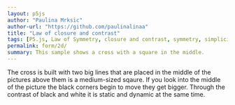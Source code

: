```yaml
---
layout: p5js
author: "Paulina Mrksic"
author-url: "https://github.com/paulinalinaa"
title: "Law of closure and contrast"
tags: [P5.js, Law of Symmetry, closure and contrast, symmetry, simplicity]
permalink: form/2d/
summary: This sample shows a cross with a square in the middle.
---
```

The cross is built with two big lines that are placed in the middle of the pictures above them is a medium-sized sqaure. If you look into the middle of the picture the black corners begin to move they get bigger. Through the contrast of black and white it is static and dynamic at the same time.




